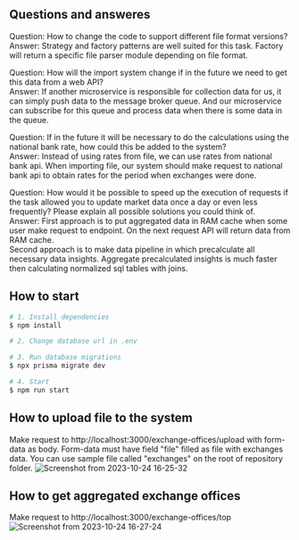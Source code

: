 ## Questions and answeres

Question: How to change the code to support different file format versions?<br />
Answer: Strategy and factory patterns are well suited for this task. Factory will return a specific file parser module depending on file format.

Question: How will the import system change if in the future we need to get this data from a web API?<br />
Answer: If another microservice is responsible for collection data for us, it can simply push data to the message broker queue. And our microservice can subscribe for this queue and process data when there is some data in the queue.

Question: If in the future it will be necessary to do the calculations using the national bank rate, how could this be added to the system?<br />
Answer: Instead of using rates from file, we can use rates from national bank api. When importing file, our system should make request to national bank api to obtain rates for the period when exchanges were done.

Question: How would it be possible to speed up the execution of requests if the task allowed you to update market data once a day or even less frequently? Please explain all possible solutions you could think of.<br />
Answer: First approach is to put aggregated data in RAM cache when some user make request to endpoint. On the next request API will return data from RAM cache.<br />
Second approach is to make data pipeline in which precalculate all necessary data insights. Aggregate precalculated insights is much faster then calculating normalized sql tables with joins. 

## How to start

```bash
# 1. Install dependencies
$ npm install

# 2. Change database url in .env

# 3. Run database migrations
$ npx prisma migrate dev

# 4. Start
$ npm run start
```

## How to upload file to the system
Make request to http://localhost:3000/exchange-offices/upload with form-data as body. Form-data must have field "file" filled as file with exchanges data. You can use sample file called "exchanges" on the root of repository folder.
![Screenshot from 2023-10-24 16-25-32](https://github.com/vipe4ka-visko4ka/test-currency/assets/61078421/f47b7cdc-0966-4e42-be60-5a4c74978d39)

## How to get aggregated exchange offices
Make request to http://localhost:3000/exchange-offices/top
![Screenshot from 2023-10-24 16-27-24](https://github.com/vipe4ka-visko4ka/test-currency/assets/61078421/28b0fc79-e550-418f-b2ae-898d8519ce78)
